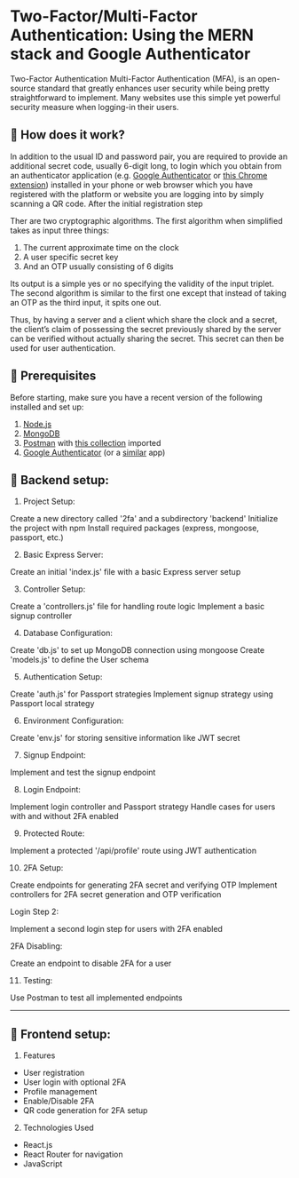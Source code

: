 # Two-Factor/Multi-Factor Authentication: Using the MERN stack and Google Authenticator

Two-Factor Authentication Multi-Factor Authentication (MFA), is an open-source standard that greatly enhances user security while being pretty straightforward to implement. Many websites use this simple yet powerful security measure when logging-in their users.

## 🚀 How does it work?

In addition to the usual ID and password pair, you are required to provide an additional secret code, usually 6-digit long, to login which you obtain from an authenticator application (e.g. [Google Authenticator](https://play.google.com/store/apps/details?id=com.google.android.apps.authenticator2) or [this Chrome extension](https://chrome.google.com/webstore/detail/authenticator/bhghoamapcdpbohphigoooaddinpkbai)) installed in your phone or web browser which you have registered with the platform or website you are logging into by simply scanning a QR code. After the initial registration step

 Ther are two cryptographic algorithms. The first algorithm when simplified takes as input three things:

1. The current approximate time on the clock
2. A user specific secret key
3. And an OTP usually consisting of 6 digits

Its output is a simple yes or no specifying the validity of the input triplet. The second algorithm is similar to the first one except that instead of taking an OTP as the third input, it spits one out.

Thus, by having a server and a client which share the clock and a secret, the client’s claim of possessing the secret previously shared by the server can be verified without actually sharing the secret. This secret can then be used for user authentication.

## 🚀 Prerequisites

Before starting, make sure you have a recent version of the following installed and set up:

1. [Node.js](https://nodejs.dev/en/learn/how-to-install-nodejs/)
2. [MongoDB](https://www.mongodb.com/docs/manual/administration/install-community/)
3. [Postman](https://www.postman.com/downloads/) with [this collection](https://github.com/SalmanFarooqShiekh/2fa/blob/main/backend/postman/Express-2FA.postman_collection.json) imported
4. [Google Authenticator](https://play.google.com/store/apps/details?id=com.google.android.apps.authenticator2) (or a [similar](https://chrome.google.com/webstore/detail/authenticator/bhghoamapcdpbohphigoooaddinpkbai) app)

## 🚀 Backend setup:

1. Project Setup:

Create a new directory called '2fa' and a subdirectory 'backend'
Initialize the project with npm
Install required packages (express, mongoose, passport, etc.)


2. Basic Express Server:

Create an initial 'index.js' file with a basic Express server setup


3. Controller Setup:

Create a 'controllers.js' file for handling route logic
Implement a basic signup controller


4. Database Configuration:

Create 'db.js' to set up MongoDB connection using mongoose
Create 'models.js' to define the User schema


5. Authentication Setup:

Create 'auth.js' for Passport strategies
Implement signup strategy using Passport local strategy


6. Environment Configuration:

Create 'env.js' for storing sensitive information like JWT secret


7. Signup Endpoint:

Implement and test the signup endpoint


8. Login Endpoint:

Implement login controller and Passport strategy
Handle cases for users with and without 2FA enabled


9. Protected Route:

Implement a protected '/api/profile' route using JWT authentication


10. 2FA Setup:

Create endpoints for generating 2FA secret and verifying OTP
Implement controllers for 2FA secret generation and OTP verification


Login Step 2:

Implement a second login step for users with 2FA enabled


2FA Disabling:

Create an endpoint to disable 2FA for a user


11. Testing:

Use Postman to test all implemented endpoints

---

## 🚀 Frontend setup:


1. Features

- User registration
- User login with optional 2FA
- Profile management
- Enable/Disable 2FA
- QR code generation for 2FA setup

2. Technologies Used

- React.js
- React Router for navigation
- JavaScript


